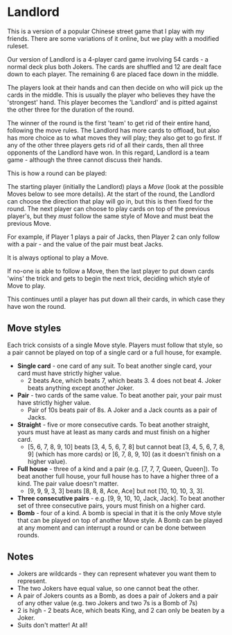 # Landlord

This is a version of a popular Chinese street game that I play with my friends.
There are some variations of it online, but we play with a modified ruleset.

Our version of Landlord is a 4-player card game involving 54 cards - a normal deck plus both Jokers.
The cards are shuffled and 12 are dealt face down to each player. The remaining 6 are placed face down in the middle.

The players look at their hands and can then decide on who will pick up the cards in the middle.
This is usually the player who believes they have the 'strongest' hand. 
This player becomes the 'Landlord' and is pitted against the other three for the duration of the round.

The winner of the round is the first 'team' to get rid of their entire hand, following the move rules. 
The Landlord has more cards to offload, but also has more choice as to what moves they will play; they also get to go first.
If any of the other three players gets rid of all their cards, then all three opponents of the Landlord have won. 
In this regard, Landlord is a team game - although the three cannot discuss their hands.

This is how a round can be played:

The starting player (initially the Landlord) plays a <i>Move</i> (look at the possible Moves below to see more details).
At the start of the round, the Landlord can choose the direction that play will go in, but this is then fixed for the round.
The next player can choose to play cards on top of the previous player's, but they <i>must</i> follow the same style of Move and must beat the previous Move.

For example, if Player 1 plays a pair of Jacks, then Player 2 can only follow with a pair - and the value of the pair must beat Jacks.

It is always optional to play a Move.

If no-one is able to follow a Move, then the last player to put down cards 'wins' the trick and gets to begin the next trick, deciding which style of Move to play.

This continues until a player has put down all their cards, in which case they have won the round.

## Move styles
Each trick consists of a single Move style. Players must follow that style, so a pair cannot be played on top of a single card or a full house, for example.

- <b>Single card</b> - one card of any suit. To beat another single card, your card must have strictly higher value.
    - 2 beats Ace, which beats 7, which beats 3. 4 does not beat 4. Joker beats anything except another Joker.
- <b>Pair</b> - two cards of the same value. To beat another pair, your pair must have strictly higher value.
    - Pair of 10s beats pair of 8s. A Joker and a Jack counts as a pair of Jacks.
- <b>Straight</b> - five or more consecutive cards. To beat another straight, yours must have at least as many cards and must finish on a higher card.
    - [5, 6, 7, 8, 9, 10] beats [3, 4, 5, 6, 7, 8] but cannot beat [3, 4, 5, 6, 7, 8, 9] (which has more cards) or [6, 7, 8, 9, 10] (as it doesn't finish on a higher value).
- <b>Full house</b> - three of a kind and a pair (e.g. [7, 7, 7, Queen, Queen]). To beat another full house, your full house has to have a higher three of a kind. The pair value doesn't matter.
    - [9, 9, 9, 3, 3] beats [8, 8, 8, Ace, Ace] but not [10, 10, 10, 3, 3].
- <b>Three consecutive pairs</b> - e.g. [9, 9, 10, 10, Jack, Jack]. To beat another set of three consecutive pairs, yours must finish on a higher card.
- <b>Bomb</b> - four of a kind. A bomb is special in that it is the only Move style that can be played on top of another Move style.
A Bomb can be played at any moment and can interrupt a round or can be done between rounds.

## Notes

- Jokers are wildcards - they can represent whatever you want them to represent.
- The two Jokers have equal value, so one cannot beat the other.
- A pair of Jokers counts as a Bomb, as does a pair of Jokers and a pair of any other value (e.g. two Jokers and two 7s is a Bomb of 7s)
- 2 is high - 2 beats Ace, which beats King, and 2 can only be beaten by a Joker.
- Suits don't matter! At all!
